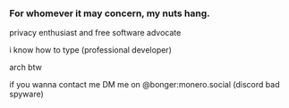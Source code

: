 ### For whomever it may concern, my nuts hang.

privacy enthusiast and free software advocate

i know how to type (professional developer)

arch btw

if you wanna contact me DM me on @bonger:monero.social (discord bad spyware)
